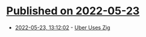 # [Published on 2022-05-23](index.md)

* [2022-05-23, 13:12:02](https://news.ycombinator.com/item?id=31478562) - [Uber Uses Zig](https://jakstys.lt/2022/how-uber-uses-zig/)
